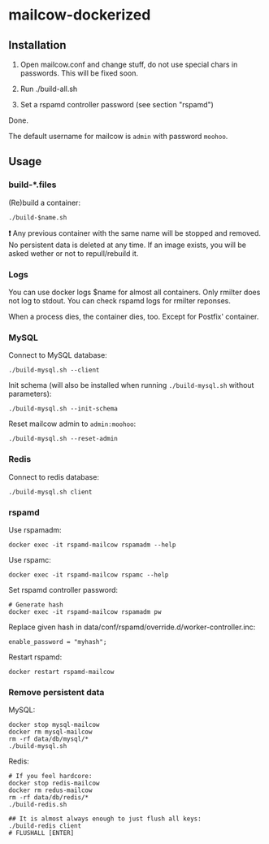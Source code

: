# mailcow-dockerized

## Installation

1. Open mailcow.conf and change stuff, do not use special chars in passwords. This will be fixed soon.

2. Run ./build-all.sh

3. Set a rspamd controller password (see section "rspamd")

Done.

The default username for mailcow is `admin` with password `moohoo`.

## Usage
### build-*.files

(Re)build a container:
```
./build-$name.sh 
```

**:exclamation:** Any previous container with the same name will be stopped and removed.
No persistent data is deleted at any time.
If an image exists, you will be asked wether or not to repull/rebuild it.

### Logs

You can use docker logs $name for almost all containers. Only rmilter does not log to stdout. You can check rspamd logs for rmilter reponses.

When a process dies, the container dies, too. Except for Postfix' container.

### MySQL

Connect to MySQL database:
```
./build-mysql.sh --client
```

Init schema (will also be installed when running `./build-mysql.sh` without parameters):
```
./build-mysql.sh --init-schema
```

Reset mailcow admin to `admin:moohoo`:
```
./build-mysql.sh --reset-admin
```

### Redis

Connect to redis database:
```
./build-mysql.sh client
```

### rspamd

Use rspamadm:
```
docker exec -it rspamd-mailcow rspamadm --help
```

Use rspamc:
```
docker exec -it rspamd-mailcow rspamc --help
```

Set rspamd controller password:
```
# Generate hash
docker exec -it rspamd-mailcow rspamadm pw
```

Replace given hash in data/conf/rspamd/override.d/worker-controller.inc:
```
enable_password = "myhash";
```

Restart rspamd:
```
docker restart rspamd-mailcow
```

### Remove persistent data

MySQL:

```
docker stop mysql-mailcow
docker rm mysql-mailcow
rm -rf data/db/mysql/*
./build-mysql.sh
```

Redis:

```
# If you feel hardcore:
docker stop redis-mailcow
docker rm redus-mailcow
rm -rf data/db/redis/*
./build-redis.sh

## It is almost always enough to just flush all keys:
./build-redis client
# FLUSHALL [ENTER]
```

